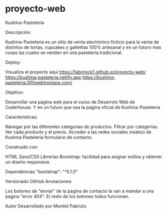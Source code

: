 # proyecto-web
Kushina-Pasteleria

Descripción:

Kushina-Pasteleria es un sitio de venta electrónico ficticio para la venta de distintos de tortas, cupcakes y galletitas 100% artesanal y en un futuro mas cosas las cuales se venden en una pasteleria tradicional.

Deploy:

Visualiza el proyecto aquí https://fabrirock1.github.io/proyecto-web/
                           https://kushina-pasteleria.netlify.app
                           https://kushina-pasteleria.000webhostapp.com/

Objetivo:

Desarrollar una pagina web para el curso de Desarrolo Web de Coderhouse.
Y en un futuro que sea la pagina oficial de Kushina-Pasteleria

Características:

Navegar por las diferentes categorias de productos.
Filtrar por categorías.
Ver cada producto y el precio.
Acceder a las redes sociales (reales) de Kushina Pasteleria
formulario de contacto.

Construido con:

HTML
Sass/CSS
Librerías
Bootstrap: facilidad para asignar estilos y obtener un diseño responsive.

Dependencias
"bootstrap": "^5.1.0"

Versionado
GitHub
Anotaciones:

Los botones de "enviar"  de la pagina de contacto la van a mandar a una pagina "error 404".
El resto de los botones todos funcionan.

Autor
Desarrollado por Montiel Fabrizio


